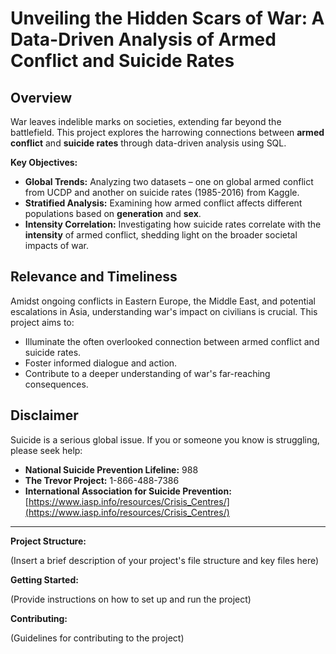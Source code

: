 # Unveiling the Hidden Scars of War: A Data-Driven Analysis of Armed Conflict and Suicide Rates

## Overview

War leaves indelible marks on societies, extending far beyond the battlefield. This project explores the harrowing connections between **armed conflict** and **suicide rates** through data-driven analysis using SQL.

**Key Objectives:**

- **Global Trends:** Analyzing two datasets – one on global armed conflict from UCDP and another on suicide rates (1985-2016) from Kaggle.
- **Stratified Analysis:** Examining how armed conflict affects different populations based on **generation** and **sex**.
- **Intensity Correlation:** Investigating how suicide rates correlate with the **intensity** of armed conflict, shedding light on the broader societal impacts of war.

## Relevance and Timeliness

Amidst ongoing conflicts in Eastern Europe, the Middle East, and potential escalations in Asia, understanding war's impact on civilians is crucial. This project aims to:

- Illuminate the often overlooked connection between armed conflict and suicide rates.
- Foster informed dialogue and action.
- Contribute to a deeper understanding of war's far-reaching consequences.

## Disclaimer

Suicide is a serious global issue. If you or someone you know is struggling, please seek help:

* **National Suicide Prevention Lifeline:** 988
* **The Trevor Project:** 1-866-488-7386
* **International Association for Suicide Prevention:** [https://www.iasp.info/resources/Crisis_Centres/](https://www.iasp.info/resources/Crisis_Centres/)

---

**Project Structure:**

(Insert a brief description of your project's file structure and key files here)

**Getting Started:**

(Provide instructions on how to set up and run the project)

**Contributing:**

(Guidelines for contributing to the project)
